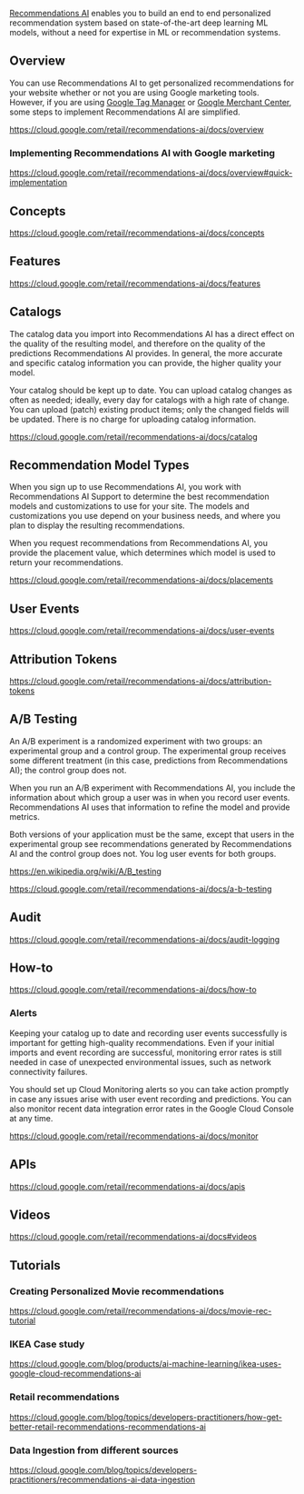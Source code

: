 [Recommendations AI]( https://cloud.google.com/retail/recommendations-ai/docs  ) enables you to build an end to end personalized recommendation system based on state-of-the-art deep learning ML models, without a need for expertise in ML or recommendation systems. 

## Overview


You can use Recommendations AI to get personalized recommendations for your website whether or not you are using Google marketing tools. However, if you are using [Google Tag Manager](  https://tagmanager.google.com/   ) or [Google Merchant Center](https://www.google.com/retail/solutions/merchant-center/), some steps to implement Recommendations AI are simplified.



https://cloud.google.com/retail/recommendations-ai/docs/overview

### Implementing Recommendations AI with Google marketing


https://cloud.google.com/retail/recommendations-ai/docs/overview#quick-implementation

## Concepts

https://cloud.google.com/retail/recommendations-ai/docs/concepts

## Features

https://cloud.google.com/retail/recommendations-ai/docs/features


## Catalogs


The catalog data you import into Recommendations AI has a direct effect on the quality of the resulting model, and therefore on the quality of the predictions Recommendations AI provides. In general, the more accurate and specific catalog information you can provide, the higher quality your model.

Your catalog should be kept up to date. You can upload catalog changes as often as needed; ideally, every day for catalogs with a high rate of change. You can upload (patch) existing product items; only the changed fields will be updated. There is no charge for uploading catalog information. 


https://cloud.google.com/retail/recommendations-ai/docs/catalog

## Recommendation Model Types


When you sign up to use Recommendations AI, you work with Recommendations AI Support to determine the best recommendation models and customizations to use for your site. The models and customizations you use depend on your business needs, and where you plan to display the resulting recommendations.

When you request recommendations from Recommendations AI, you provide the placement value, which determines which model is used to return your recommendations. 

https://cloud.google.com/retail/recommendations-ai/docs/placements

## User Events

https://cloud.google.com/retail/recommendations-ai/docs/user-events

## Attribution Tokens

https://cloud.google.com/retail/recommendations-ai/docs/attribution-tokens

## A/B Testing

An A/B experiment is a randomized experiment with two groups: an experimental group and a control group. The experimental group receives some different treatment (in this case, predictions from Recommendations AI); the control group does not.

When you run an A/B experiment with Recommendations AI, you include the information about which group a user was in when you record user events. Recommendations AI uses that information to refine the model and provide metrics.

Both versions of your application must be the same, except that users in the experimental group see recommendations generated by Recommendations AI and the control group does not. You log user events for both groups.


https://en.wikipedia.org/wiki/A/B_testing

https://cloud.google.com/retail/recommendations-ai/docs/a-b-testing

## Audit

https://cloud.google.com/retail/recommendations-ai/docs/audit-logging



## How-to

https://cloud.google.com/retail/recommendations-ai/docs/how-to

### Alerts

Keeping your catalog up to date and recording user events successfully is important for getting high-quality recommendations. Even if your initial imports and event recording are successful, monitoring error rates is still needed in case of unexpected environmental issues, such as network connectivity failures.

You should set up Cloud Monitoring alerts so you can take action promptly in case any issues arise with user event recording and predictions. You can also monitor recent data integration error rates in the Google Cloud Console at any time.


https://cloud.google.com/retail/recommendations-ai/docs/monitor


## APIs

https://cloud.google.com/retail/recommendations-ai/docs/apis


## Videos

https://cloud.google.com/retail/recommendations-ai/docs#videos

## Tutorials

### Creating Personalized Movie recommendations


https://cloud.google.com/retail/recommendations-ai/docs/movie-rec-tutorial


### IKEA Case study

https://cloud.google.com/blog/products/ai-machine-learning/ikea-uses-google-cloud-recommendations-ai


### Retail recommendations 

https://cloud.google.com/blog/topics/developers-practitioners/how-get-better-retail-recommendations-recommendations-ai

### Data Ingestion from different sources

https://cloud.google.com/blog/topics/developers-practitioners/recommendations-ai-data-ingestion

